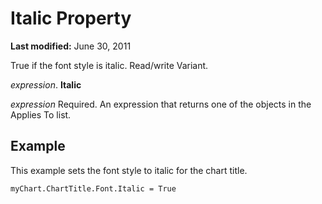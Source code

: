 
# Italic Property

 **Last modified:** June 30, 2011

True if the font style is italic. Read/write Variant.

 _expression_. **Italic**

 _expression_ Required. An expression that returns one of the objects in the Applies To list.

## Example

This example sets the font style to italic for the chart title.


```
myChart.ChartTitle.Font.Italic = True
```

